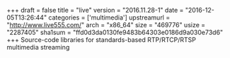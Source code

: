 +++
draft = false
title = "live"
version = "2016.11.28-1"
date = "2016-12-05T13:26:44"
categories = ['multimedia']
upstreamurl = "http://www.live555.com/"
arch = "x86_64"
size = "469776"
usize = "2287405"
sha1sum = "ffd0d3da0130fe9483b64303e0186d9a030e73d6"
+++
Source-code libraries for standards-based RTP/RTCP/RTSP multimedia streaming